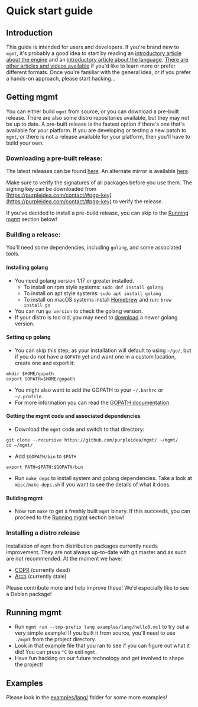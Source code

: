 # Quick start guide

## Introduction

This guide is intended for users and developers. If you're brand new to `mgmt`,
it's probably a good idea to start by reading an
[introductory article about the engine](https://purpleidea.com/blog/2016/01/18/next-generation-configuration-mgmt/)
and an [introductory article about the language](https://purpleidea.com/blog/2018/02/05/mgmt-configuration-language/).
[There are other articles and videos available](on-the-web.md) if you'd like to
learn more or prefer different formats. Once you're familiar with the general
idea, or if you prefer a hands-on approach, please start hacking...

## Getting mgmt

You can either build `mgmt` from source, or you can download a pre-built
release. There are also some distro repositories available, but they may not be
up to date. A pre-built release is the fastest option if there's one that's
available for your platform. If you are developing or testing a new patch to
`mgmt`, or there is not a release available for your platform, then you'll have
to build your own.

### Downloading a pre-built release:

The latest releases can be found [here](https://github.com/purpleidea/mgmt/releases/).
An alternate mirror is available [here](https://dl.fedoraproject.org/pub/alt/purpleidea/mgmt/releases/).

Make sure to verify the signatures of all packages before you use them. The
signing key can be downloaded from [https://purpleidea.com/contact/#pgp-key](https://purpleidea.com/contact/#pgp-key)
to verify the release.

If you've decided to install a pre-build release, you can skip to the
[Running mgmt](#running-mgmt) section below!

### Building a release:

You'll need some dependencies, including `golang`, and some associated tools.

#### Installing golang

* You need golang version 1.17 or greater installed.
	* To install on rpm style systems: `sudo dnf install golang`
	* To install on apt style systems: `sudo apt install golang`
	* To install on macOS systems install [Homebrew](https://brew.sh)
	and run: `brew install go`
* You can run `go version` to check the golang version.
* If your distro is too old, you may need to [download](https://golang.org/dl/)
a newer golang version.

#### Setting up golang

* You can skip this step, as your installation will default to using `~/go/`,
but if you do not have a `GOPATH` yet and want one in a custom location, create
one and export it:

```shell
mkdir $HOME/gopath
export GOPATH=$HOME/gopath
```

* You might also want to add the GOPATH to your `~/.bashrc` or `~/.profile`.
* For more information you can read the
[GOPATH documentation](https://golang.org/cmd/go/#hdr-GOPATH_environment_variable).

#### Getting the mgmt code and associated dependencies

* Download the `mgmt` code and switch to that directory:

```shell
git clone --recursive https://github.com/purpleidea/mgmt/ ~/mgmt/
cd ~/mgmt/
```

* Add `$GOPATH/bin` to `$PATH`

```shell
export PATH=$PATH:$GOPATH/bin
```

* Run `make deps` to install system and golang dependencies. Take a look at
`misc/make-deps.sh` if you want to see the details of what it does.

#### Building mgmt

* Now run `make` to get a freshly built `mgmt` binary. If this succeeds, you can
proceed to the [Running mgmt](#running-mgmt) section below!

### Installing a distro release

Installation of `mgmt` from distribution packages currently needs improvement.
They are not always up-to-date with git master and as such are not recommended.
At the moment we have:
* [COPR](https://copr.fedoraproject.org/coprs/purpleidea/mgmt/) (currently dead)
* [Arch](https://aur.archlinux.org/packages/mgmt/) (currently stale)

Please contribute more and help improve these! We'd especially like to see a
Debian package!

## Running mgmt

* Run `mgmt run --tmp-prefix lang examples/lang/hello0.mcl` to try out a very
simple example! If you built it from source, you'll need to use `./mgmt` from
the project directory.
* Look in that example file that you ran to see if you can figure out what it
did! You can press `^C` to exit `mgmt`.
* Have fun hacking on our future technology and get involved to shape the
project!

## Examples

Please look in the [examples/lang/](../examples/lang/) folder for some more
examples!
